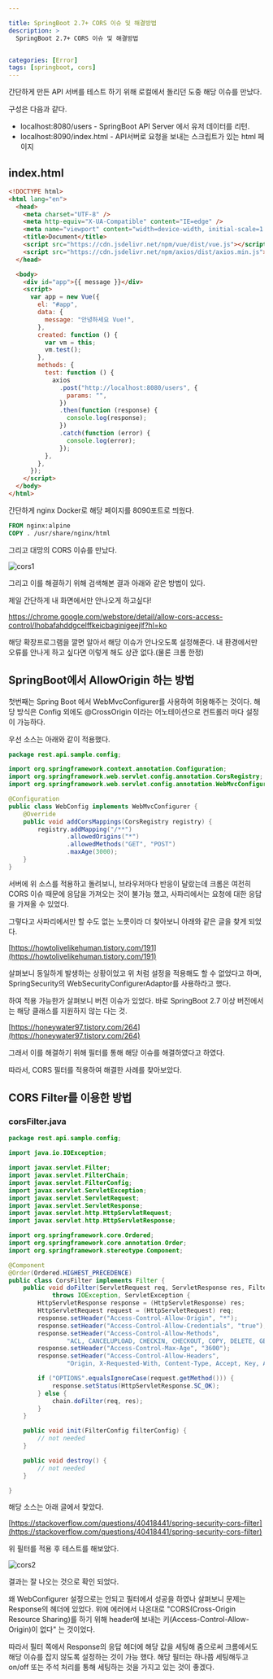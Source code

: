 ```yaml
---

title: SpringBoot 2.7+ CORS 이슈 및 해결방법
description: >
  SpringBoot 2.7+ CORS 이슈 및 해결방법


categories: [Error]
tags: [springboot, cors]
---
```




간단하게 만든 API 서버를 테스트 하기 위해 로컬에서 돌리던 도중 해당 이슈를 만났다.

구성은 다음과 같다.

- localhost:8080/users - SpringBoot API Server 에서 유저 데이터를 리턴.
- localhost:8090/index.html - API서버로 요청을 보내는 스크립트가 있는 html 페이지

## index.html

```html
<!DOCTYPE html>
<html lang="en">
  <head>
    <meta charset="UTF-8" />
    <meta http-equiv="X-UA-Compatible" content="IE=edge" />
    <meta name="viewport" content="width=device-width, initial-scale=1.0" />
    <title>Document</title>
    <script src="https://cdn.jsdelivr.net/npm/vue/dist/vue.js"></script>
    <script src="https://cdn.jsdelivr.net/npm/axios/dist/axios.min.js"></script>
  </head>

  <body>
    <div id="app">{{ message }}</div>
    <script>
      var app = new Vue({
        el: "#app",
        data: {
          message: "안녕하세요 Vue!",
        },
        created: function () {
          var vm = this;
          vm.test();
        },
        methods: {
          test: function () {
            axios
              .post("http://localhost:8080/users", {
                params: "",
              })
              .then(function (response) {
                console.log(response);
              })
              .catch(function (error) {
                console.log(error);
              });
          },
        },
      });
    </script>
  </body>
</html>
```

간단하게 nginx Docker로 해당 페이지를 8090포트로 띄웠다.

```dockerfile
FROM nginx:alpine
COPY . /usr/share/nginx/html
```

그리고 대망의 CORS 이슈를 만났다.

![cors1](/assets/img/Error/cors1.png)

그리고 이를 해결하기 위해 검색해본 결과 아래와 같은 방법이 있다.

제일 간단하게 내 화면에서만 안나오게 하고싶다!

[https://chrome.google.com/webstore/detail/allow-cors-access-control/lhobafahddgcelffkeicbaginigeejlf?hl=ko ](https://chrome.google.com/webstore/detail/allow-cors-access-control/lhobafahddgcelffkeicbaginigeejlf?hl=ko)

해당 확장프로그램을 깔면 알아서 해당 이슈가 안나오도록 설정해준다. 내 환경에서만 오류를 안나게 하고 싶다면 이렇게 해도 상관 없다.(물론 크롬 한정)

## SpringBoot에서 AllowOrigin 하는 방법

첫번째는 Spring Boot 에서 WebMvcConfigurer를 사용하여 허용해주는 것이다.
해당 방식은 Config 외에도 @CrossOrigin 이라는 어노테이션으로 컨트롤러 마다 설정이 가능하다.

우선 소스는 아래와 같이 적용했다.

```java
package rest.api.sample.config;

import org.springframework.context.annotation.Configuration;
import org.springframework.web.servlet.config.annotation.CorsRegistry;
import org.springframework.web.servlet.config.annotation.WebMvcConfigurer;

@Configuration
public class WebConfig implements WebMvcConfigurer {
    @Override
    public void addCorsMappings(CorsRegistry registry) {
        registry.addMapping("/**")
                .allowedOrigins("*")
                .allowedMethods("GET", "POST")
                .maxAge(3000);
    }
}
```

서버에 위 소스를 적용하고 돌려보니, 브라우저마다 반응이 달랐는데 크롬은 여전히 CORS 이슈 때문에 응답을 가져오는 것이 불가능 했고, 사파리에서는 요청에 대한 응답을 가져올 수 있었다.

그렇다고 사파리에서만 할 수도 없는 노릇이라 더 찾아보니 아래와 같은 글을 찾게 되었다.

[https://howtolivelikehuman.tistory.com/191](https://howtolivelikehuman.tistory.com/191)

살펴보니 동일하게 발생하는 상황이었고 위 처럼 설정을 적용해도 할 수 없었다고 하며, SpringSecurity의 WebSecurityConfigurerAdaptor를 사용하라고 했다.

하여 적용 가능한가 살펴보니 버전 이슈가 있었다. 바로 SpringBoot 2.7 이상 버전에서는 해당 클래스를 지원하지 않는 다는 것.

[https://honeywater97.tistory.com/264](https://honeywater97.tistory.com/264)

그래서 이를 해결하기 위해 필터를 통해 해당 이슈를 해결하였다고 하였다.

따라서, CORS 필터를 적용하여 해결한 사례를 찾아보았다.

## CORS Filter를 이용한 방법

### corsFilter.java

```java
package rest.api.sample.config;

import java.io.IOException;

import javax.servlet.Filter;
import javax.servlet.FilterChain;
import javax.servlet.FilterConfig;
import javax.servlet.ServletException;
import javax.servlet.ServletRequest;
import javax.servlet.ServletResponse;
import javax.servlet.http.HttpServletRequest;
import javax.servlet.http.HttpServletResponse;

import org.springframework.core.Ordered;
import org.springframework.core.annotation.Order;
import org.springframework.stereotype.Component;

@Component
@Order(Ordered.HIGHEST_PRECEDENCE)
public class CorsFilter implements Filter {
    public void doFilter(ServletRequest req, ServletResponse res, FilterChain chain)
            throws IOException, ServletException {
        HttpServletResponse response = (HttpServletResponse) res;
        HttpServletRequest request = (HttpServletRequest) req;
        response.setHeader("Access-Control-Allow-Origin", "*");
        response.setHeader("Access-Control-Allow-Credentials", "true");
        response.setHeader("Access-Control-Allow-Methods",
                "ACL, CANCELUPLOAD, CHECKIN, CHECKOUT, COPY, DELETE, GET, HEAD, LOCK, MKCALENDAR, MKCOL, MOVE, OPTIONS, POST, PROPFIND, PROPPATCH, PUT, REPORT, SEARCH, UNCHECKOUT, UNLOCK, UPDATE, VERSION-CONTROL");
        response.setHeader("Access-Control-Max-Age", "3600");
        response.setHeader("Access-Control-Allow-Headers",
                "Origin, X-Requested-With, Content-Type, Accept, Key, Authorization");

        if ("OPTIONS".equalsIgnoreCase(request.getMethod())) {
            response.setStatus(HttpServletResponse.SC_OK);
        } else {
            chain.doFilter(req, res);
        }
    }

    public void init(FilterConfig filterConfig) {
        // not needed
    }

    public void destroy() {
        // not needed
    }

}
```

해당 소스는 아래 글에서 찾았다.

[https://stackoverflow.com/questions/40418441/spring-security-cors-filter](https://stackoverflow.com/questions/40418441/spring-security-cors-filter)

위 필터를 적용 후 테스트를 해보았다.

![cors2](/assets/img/Error/cors2.png)

결과는 잘 나오는 것으로 확인 되었다.

왜 WebConfigurer 설정으로는 안되고 필터에서 성공을 하였나 살펴보니 문제는 Response의 헤더에 있었다. 위에 에러에서 나온대로
"CORS(Cross-Origin Resource Sharing)를 하기 위해 header에 보내는 키(Access-Control-Allow-Origin)이 없다" 는 것이었다.

따라서 필터 쪽에서 Response의 응답 헤더에 해당 값을 세팅해 줌으로써 크롬에서도 해당 이슈를 잡지 않도록 설정하는 것이 가능 했다.
해당 필터는 하나쯤 세팅해두고 on/off 또는 주석 처리를 통해 세팅하는 것을 가지고 있는 것이 좋겠다.

